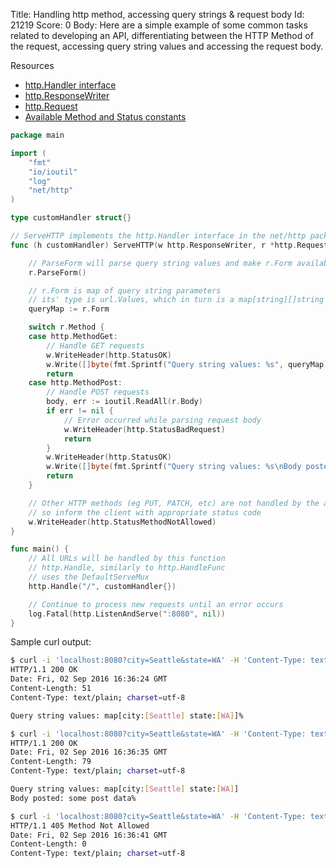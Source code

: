 Title: Handling http method, accessing query strings & request body
Id: 21219
Score: 0
Body:
Here are a simple example of some common tasks related to developing an API, differentiating between the HTTP Method of the request, accessing query string values and accessing the request body.

Resources
 * [http.Handler interface](https://golang.org/pkg/net/http/#Handler)
 * [http.ResponseWriter](https://golang.org/pkg/net/http/#ResponseWriter)
 * [http.Request](https://golang.org/pkg/net/http/#Request)
 * [Available Method and Status constants](https://golang.org/pkg/net/http/#pkg-constants)


```go
package main

import (
    "fmt"
    "io/ioutil"
    "log"
    "net/http"
)

type customHandler struct{}

// ServeHTTP implements the http.Handler interface in the net/http package
func (h customHandler) ServeHTTP(w http.ResponseWriter, r *http.Request) {

    // ParseForm will parse query string values and make r.Form available
    r.ParseForm()

    // r.Form is map of query string parameters
    // its' type is url.Values, which in turn is a map[string][]string
    queryMap := r.Form

    switch r.Method {
    case http.MethodGet:
        // Handle GET requests
        w.WriteHeader(http.StatusOK)
        w.Write([]byte(fmt.Sprintf("Query string values: %s", queryMap)))
        return
    case http.MethodPost:
        // Handle POST requests
        body, err := ioutil.ReadAll(r.Body)
        if err != nil {
            // Error occurred while parsing request body
            w.WriteHeader(http.StatusBadRequest)
            return
        }
        w.WriteHeader(http.StatusOK)
        w.Write([]byte(fmt.Sprintf("Query string values: %s\nBody posted: %s", queryMap, body)))
        return
    }

    // Other HTTP methods (eg PUT, PATCH, etc) are not handled by the above
    // so inform the client with appropriate status code
    w.WriteHeader(http.StatusMethodNotAllowed)
}

func main() {
    // All URLs will be handled by this function
    // http.Handle, similarly to http.HandleFunc
    // uses the DefaultServeMux
    http.Handle("/", customHandler{})

    // Continue to process new requests until an error occurs
    log.Fatal(http.ListenAndServe(":8080", nil))
}
```

Sample curl output:

```bash
$ curl -i 'localhost:8080?city=Seattle&state=WA' -H 'Content-Type: text/plain' -X GET
HTTP/1.1 200 OK
Date: Fri, 02 Sep 2016 16:36:24 GMT
Content-Length: 51
Content-Type: text/plain; charset=utf-8

Query string values: map[city:[Seattle] state:[WA]]%

$ curl -i 'localhost:8080?city=Seattle&state=WA' -H 'Content-Type: text/plain' -X POST -d "some post data"
HTTP/1.1 200 OK
Date: Fri, 02 Sep 2016 16:36:35 GMT
Content-Length: 79
Content-Type: text/plain; charset=utf-8

Query string values: map[city:[Seattle] state:[WA]]
Body posted: some post data%

$ curl -i 'localhost:8080?city=Seattle&state=WA' -H 'Content-Type: text/plain' -X PUT
HTTP/1.1 405 Method Not Allowed
Date: Fri, 02 Sep 2016 16:36:41 GMT
Content-Length: 0
Content-Type: text/plain; charset=utf-8
```
